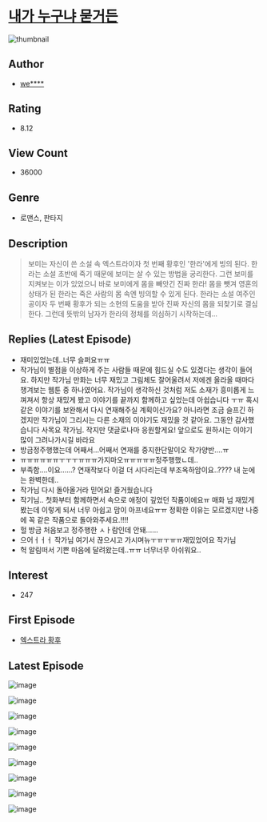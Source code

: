 # [내가 누구냐 묻거든](https://comic.naver.com/bestChallenge/list?titleId=792226)
![thumbnail](https://image-comic.pstatic.net/user_contents_data/challenge_comic/2022/05/03/354475/thumbnail_202x16462c28b5a_3cd8_4413_8863_7923846b470b_00001395.JPEG)

## Author
- [we****](https://comic.naver.com/artistTitle?id=354475)

## Rating
- 8.12

## View Count
- 36000

## Genre
- 로맨스, 판타지

## Description
> 보미는 자신이 쓴 소설 속 엑스트라이자 첫 번째 황후인 '한라'에게 빙의 된다. 한라는 소설 초반에 죽기 때문에 보미는 살 수 있는 방법을 궁리한다. 그런 보미를 지켜보는 이가 있었으니 바로 보미에게 몸을 빼앗긴 진짜 한라! 몸을 뺏겨 영혼의 상태가 된 한라는 죽은 사람의 몸 속엔 빙의할 수 있게 된다. 한라는 소설 여주인공이자 두 번째 황후가 되는 소현의 도움을 받아 진짜 자신의 몸을 되찾기로 결심한다. 그런데 뜻밖의 남자가 한라의 정체를 의심하기 시작하는데...

## Replies (Latest Episode)
- 재미있었는데..너무 슬퍼요ㅠㅠ
- 작가님이 별점을 이상하게 주는 사람들 때문에 힘드실 수도 있겠다는 생각이 들어요. 하지만 작가님 만화는 너무 재밌고 그림체도 잘어울려서 저에겐 올라올 때마다 챙겨보는 웹툰 중 하나였어요. 작가님이 생각하신 것처럼 저도 소재가 흥미롭게 느껴져서 항상 재밌게 봤고 이야기를 끝까지 함께하고 싶었는데 아쉽습니다 ㅜㅠ 혹시 같은 이야기를 보완해서 다시 연재해주실 계획이신가요? 아니라면 조금 슬프긴 하겠지만 작가님이 그리시는 다른 소재의 이야기도 재밌을 것 같아요. 그동안 감사했습니다 사목요 작가님. 작지만 댓글로나마 응원할게요! 앞으로도 원하시는 이야기 많이 그려나가시길 바라요
- 방금정주행했는데 어째서...어째서 연재를 중지한단말이오 작가양반....ㅠ
- ㅠㅠㅠㅠㅠㅠㅜㅜㅜㅠㅠㅠ가지마오ㅠㅠㅠㅠㅠ정주행했ㄴ데..
- 부족함....이요......? 연재작보다 이걸 더 시다리는데 부조옥하암이요..???? 내 눈에는 완벽한데..
- 작가님 다시 돌아올거라 믿어요! 즐거웠습니다
- 작기님.. 첫화부터 함께하면서 속으로 애정이 깊었던 작품이에요ㅠ 매화 넘 재밌게 봤는데 이렇게 되서 너무 아쉽고 맘이 아프네요ㅠㅠ 정확한 이유는 모르겠지만 나중에 꼭 같은 작품으로 돌아와주세요.!!!!
- 헐 방금 처음보고 정주행한 ㅅㅏ람인데 안돼......
- 으어ㅓㅓㅓ 작가님 여기서 끊으시고 가시며뉴ㅜㅠㅜㅠㅠ재밌었어요 작가님
- 헉 알림떠서 기쁜 마음에 달려왔는데..ㅠㅠ 너무너무 아쉬워요..

## Interest
- 247

## First Episode
- [엑스트라 황후](https://comic.naver.com/bestChallenge/detail?titleId=792226&no=1)

## Latest Episode
![image](https://image-comic.pstatic.net/user_contents_data/challenge_comic/2022/06/28/354475/upload_3544669791966278449.jpeg)

![image](https://image-comic.pstatic.net/user_contents_data/challenge_comic/2022/06/28/354475/upload_3544952349224218677.jpeg)

![image](https://image-comic.pstatic.net/user_contents_data/challenge_comic/2022/06/28/354475/upload_3906925879329502775.jpeg)

![image](https://image-comic.pstatic.net/user_contents_data/challenge_comic/2022/06/28/354475/upload_3630295161992591667.jpeg)

![image](https://image-comic.pstatic.net/user_contents_data/challenge_comic/2022/06/28/354475/upload_3690530992410681697.jpeg)

![image](https://image-comic.pstatic.net/user_contents_data/challenge_comic/2022/06/28/354475/upload_7003435204226594657.jpeg)

![image](https://image-comic.pstatic.net/user_contents_data/challenge_comic/2022/06/28/354475/upload_3919029299905258033.jpeg)

![image](https://image-comic.pstatic.net/user_contents_data/challenge_comic/2022/06/28/354475/upload_7306075980813133364.jpeg)

![image](https://image-comic.pstatic.net/user_contents_data/challenge_comic/2022/06/28/354475/upload_3775768221913920310.jpeg)
